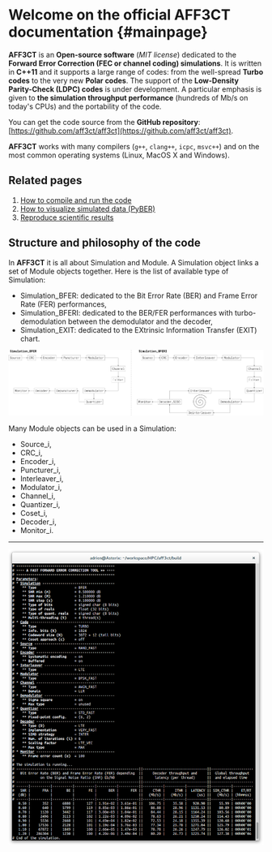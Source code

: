 Welcome on the official AFF3CT documentation {#mainpage}
========================================================

**AFF3CT** is an **Open-source software** (*MIT license*) dedicated to the **Forward Error Correction (FEC or channel coding) simulations**. It is written in **C++11** and it supports a large range of codes: from the well-spread **Turbo codes** to the very new **Polar codes**. The support of the **Low-Density Parity-Check (LDPC) codes** is under development. A particular emphasis is given to **the simulation throughput performance** (hundreds of Mb/s on today's CPUs) and the portability of the code.

You can get the code source from the **GitHub repository**: [https://github.com/aff3ct/aff3ct](https://github.com/aff3ct/aff3ct).

**AFF3CT** works with many compilers (`g++`, `clang++`, `icpc`, `msvc++`) and on the most common operating systems (Linux, MacOS X and Windows).

## Related pages

1. [How to compile and run the code](md__home_adrien_workspace_HPC_aff3ct_README.html)
2. [How to visualize simulated data (PyBER)](md_pages_PyBER.html)
3. [Reproduce scientific results](md_pages_Paper_results.html)

## Structure and philosophy of the code

In **AFF3CT** it is all about Simulation and Module. A Simulation object links a set of Module objects together.
Here is the list of available type of Simulation:
- Simulation_BFER: dedicated to the Bit Error Rate (BER) and Frame Error Rate (FER) performances,
- Simulation_BFERI: dedicated to the BER/FER performances with turbo-demodulation between the demodulator and the decoder,
- Simulation_EXIT: dedicated to the EXtrinsic Information Transfer (EXIT) chart.

![Communication chain](../images/bfer_bferi.png)

Many Module objects can be used in a Simulation:
- Source_i,
- CRC_i,
- Encoder_i,
- Puncturer_i,
- Interleaver_i,
- Modulator_i,
- Channel_i,
- Quantizer_i,
- Coset_i,
- Decoder_i,
- Monitor_i.

------------------------------------------------------------------------------------------------------------------------

![Example of AFF3CT output](../images/AFF3CT.png)